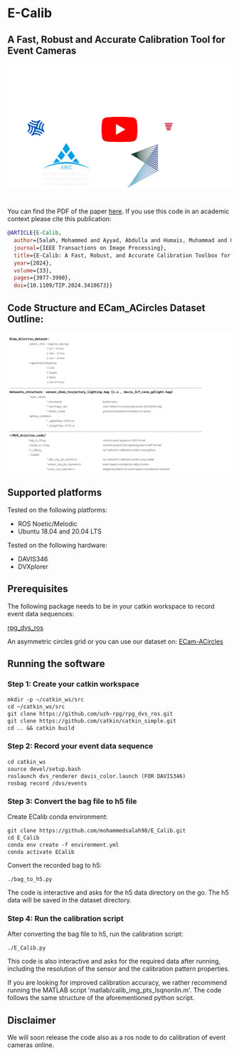 # E-Calib
## A Fast, Robust and Accurate Calibration Tool for Event Cameras 

[![E-Calib:](https://github.com/mohammedsalah98/E_Calib/blob/master/video_thumbnail.png)](https://youtu.be/4giQn6rt-48)

#
You can find the PDF of the paper [here](https://arxiv.org/abs/2306.09078).
If you use this code in an academic context please cite this publication:

```bibtex
@ARTICLE{E-Calib,
  author={Salah, Mohammed and Ayyad, Abdulla and Humais, Muhammad and Gehrig, Daniel and Abusafieh, Abdelqader and Seneviratne, Lakmal and Scaramuzza, Davide and Zweiri, Yahya},
  journal={IEEE Transactions on Image Processing}, 
  title={E-Calib: A Fast, Robust, and Accurate Calibration Toolbox for Event Cameras}, 
  year={2024},
  volume={33},
  pages={3977-3990},
  doi={10.1109/TIP.2024.3410673}}
```

## Code Structure and ECam_ACircles Dataset Outline:
![Alt text](https://github.com/mohammedsalah98/E_Calib/blob/master/ECam_ACircles.png)

## Supported platforms

Tested on the following platforms:

- ROS Noetic/Melodic
- Ubuntu 18.04 and 20.04 LTS

Tested on the following hardware:

- DAVIS346
- DVXplorer

## Prerequisites
The following package needs to be in your catkin workspace to record event data sequences:

[rpg_dvs_ros](https://github.com/uzh-rpg/rpg_dvs_ros)

An asymmetric circles grid or you can use our dataset on: [ECam-ACircles](https://drive.google.com/drive/folders/1m_l6S-mTReuIfsrB6UnwOuPu111-0Mfz?usp=sharing)

## Running the software
### Step 1: Create your catkin workspace
```
mkdir -p ~/catkin_ws/src
cd ~/catkin_ws/src
git clone https://github.com/uzh-rpg/rpg_dvs_ros.git
git clone https://github.com/catkin/catkin_simple.git
cd .. && catkin build
```

### Step 2: Record your event data sequence
```
cd catkin_ws
source devel/setup.bash
roslaunch dvs_renderer davis_color.launch (FOR DAVIS346)
rosbag record /dvs/events
```

### Step 3: Convert the bag file to h5 file
Create ECalib conda environment:
```
git clone https://github.com/mohammedsalah98/E_Calib.git
cd E_Calib
conda env create -f environment.yml
conda activate ECalib
```
Convert the recorded bag to h5:
```
./bag_to_h5.py
```

The code is interactive and asks for the h5 data directory on the go. The h5 data will be saved in the dataset directory.

### Step 4: Run the calibration script
After converting the bag file to h5, run the calibration script:
```
./E_Calib.py
```

This code is also interactive and asks for the required data after running, including the resolution of the sensor and the calibration pattern properties.

If you are looking for improved calibration accuracy, we rather recommend running the MATLAB script 'matlab/calib_img_pts_lsqnonlin.m'. The code follows the same structure of the aforementioned python script.

## Disclaimer
We will soon release the code also as a ros node to do calibration of event cameras online.
